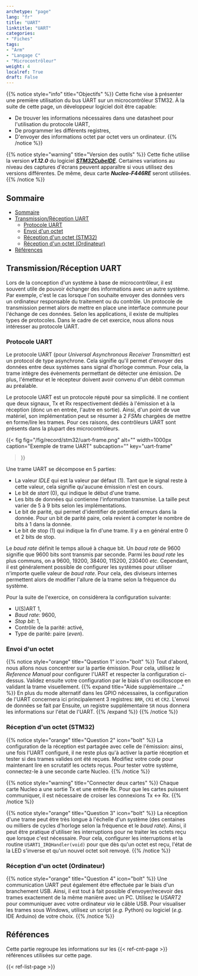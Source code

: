 ```yaml
---
archetype: "page"
lang: "fr"
title: "UART"
linktitle: "UART"
categories:
- "Fiches"
tags: 
- "Arm"
- "Langage C"
- "Microcontrôleur"
weight: 4
localref: True
draft: False
---
```


{{% notice style="info" title="Objectifs" %}}
Cette fiche vise à présenter une première utilisation du bus UART sur un microcontrôleur STM32.
À la suite de cette page, un développeur logiciel doit être capable:
- De trouver les informations nécessaires dans une datasheet pour l'utilisation du protocole UART,
- De programmer les différents registres,
- D'envoyer des informations octet par octet vers un ordinateur.
{{% /notice %}}

{{% notice style="warning" title="Version des outils" %}}
Cette fiche utilise la version ***v1.12.0*** du logiciel [***STM32CubeIDE***](https://www.st.com/en/development-tools/stm32cubeide.html#st_description_sec-nav-tab).
Certaines variations au niveau des captures d'écrans peuvent apparaître si vous utilisez des versions différentes.
De même, deux carte ***Nucleo-F446RE*** seront utilisées.
{{% /notice %}}

## Sommaire
- [Sommaire](#sommaire)
- [Transmission/Réception UART](#transmissionréception-uart)
  - [Protocole UART](#protocole-uart)
  - [Envoi d'un octet](#envoi-dun-octet)
  - [Réception d'un octet (STM32)](#réception-dun-octet-stm32)
  - [Réception d'un octet (Ordinateur)](#réception-dun-octet-ordinateur)
- [Références](#références)

## Transmission/Réception UART

Lors de la conception d'un système à base de microcontrôleur, il est souvent utile de pouvoir échanger des informations avec un autre système.
Par exemple, c'est le cas lorsque l'on souhaite envoyer des données vers un ordinateur responsable du traitement ou du contrôle.
Un protocole de transmission permet alors de mettre en place une interface commune pour l'échange de ces données.
Selon les applications, il existe de multiples types de protocoles.
Dans le cadre de cet exercice, nous allons nous intéresser au protocole UART.

### Protocole UART

Le protocole UART (pour *Universal Asynchronous Receiver Transmitter*) est un protocol de type asynchrone.
Cela signifie qu'il permet d'envoyer des données entre deux systèmes sans signal d'horloge commun.
Pour cela, la trame intègre des évènements permettant de détecter une émission.
De plus, l'émetteur et le récepteur doivent avoir convenu d'un débit commun au préalable.

Le protocole UART est un protocole réputé pour sa simplicité.
Il ne contient que deux signaux, Tx et Rx respectivement dédiés à l'émission et à la réception (donc un en entrée, l'autre en sortie).
Ainsi, d'un point de vue matériel, son implémentation peut se résumer à 2 *FSMs* chargées de mettre en forme/lire les trames.
Pour ces raisons, des contrôleurs UART sont présents dans la plupart des microcontrôleurs.

{{< fig
  fig="/fig/record/stm32/uart-frame.png"
  alt=""
  width=1000px
  caption="Exemple de trame UART"
  subcaption=""
  key="uart-frame"
>}}

Une trame UART se décompose en 5 parties:
- La valeur *IDLE* qui est la valeur par défaut (1). Tant que le signal reste à cette valeur, cela signifie qu'aucune émission n'est en cours.
- Le bit de *start* (0), qui indique le début d'une trame.
- Les bits de données qui contienne l'information transmise. La taille peut varier de 5 à 9 bits selon les implémentations.
- Le bit de parité, qui permet d'identifier de potentiel erreurs dans la donnée. Pour un bit de parité paire, cela revient à compter le nombre de bits à 1 dans la donnée.
- Le bit de stop (1) qui indique la fin d'une trame. Il y a en général entre 0 et 2 bits de stop.

Le *baud rate* définit le temps alloué à chaque bit.
Un *baud rate* de 9600 signifie que 9600 bits sont transmis par seconde.
Parmi les *baud rate* les plus communs, on a 9600, 19200, 38400, 115200, 230400 *etc.*
Cependant, il est généralement possible de configurer les systèmes pour utiliser n'importe quelle valeur de *baud rate*.
Pour cela, des diviseurs internes permettent alors de modifier l'allure de la trame selon la fréquence du système.

Pour la suite de l'exercice, on considèrera la configuration suivante:
- U(S)ART 1,
- *Baud rate*: 9600,
- *Stop bit*: 1,
- Contrôle de la parité: activé,
- Type de parité: paire (*even*).

### Envoi d'un octet

{{% notice style="orange" title="Question 1" icon="bolt" %}}
Tout d'abord, nous allons nous concentrer sur la partie émission.
Pour cela, utilisez le *Reference Manual* pour configurer l'UART et respecter la configuration ci-dessus.
Validez ensuite votre configuration par le biais d'un oscilloscope en validant la trame visuellement.
{{% expand title="Aide supplémentaire ..." %}}
En plus du mode alternatif dans les GPIO nécessaires, la configuration de l'UART concernera ici principalement 3 registres: `BRR`, `CR1` et `CR2`.
L'envoi de données se fait par 
Ensuite, un registre supplémentaire `SR` nous donnera les informations sur l'état de l'UART.
{{% /expand %}}
{{% /notice %}}

### Réception d'un octet (STM32)

{{% notice style="orange" title="Question 2" icon="bolt" %}}
La configuration de la réception est partagée avec celle de l'émission: ainsi, une fois l'UART configuré, il ne reste plus qu'à activer la partie réception et tester si des trames valides ont été reçues.
Modifiez votre code pour maintenant lire en scrutatif les octets reçus.
Pour tester votre système, connectez-le à une seconde carte Nucleo.
{{% /notice %}}

{{% notice style="warning" title="Connecter deux cartes" %}}
Chaque carte Nucleo a une sortie Tx et une entrée Rx.
Pour que les cartes puissent communiquer, il est nécessaire de croiser les connexions Tx <-> Rx.
{{% /notice %}}

{{% notice style="orange" title="Question 3" icon="bolt" %}}
La réception d'une trame peut être très longue à l'échelle d'un système (des centaines ou milliers de cycles d'horloge selon la fréquence et le *baud rate*).
Ainsi, il peut être pratique d'utiliser les interruptions pour ne traiter les octets reçu que lorsque c'est nécessaire.
Pour cela, configurer les interruptions et la routine `USART1_IRQHandler(void)` pour que dès qu'un octet est reçu, l'état de la LED s'inverse et qu'un nouvel octet soit renvoyé.
{{% /notice %}}

### Réception d'un octet (Ordinateur)

{{% notice style="orange" title="Question 4" icon="bolt" %}}
Une communication UART peut également être effectuée par le biais d'un branchement USB.
Ainsi, il est tout à fait possible d'envoyer/recevoir des trames exactement de la même manière avec un PC.
Utilisez le *USART2* pour communiquer avec votre ordinateur *via* le câble USB.
Pour visualiser les trames sous Windows, utilisez un script (*e.g.* Python) ou logiciel (*e.g.* IDE Arduino) de votre choix.
{{% /notice %}}


## Références

Cette partie regroupe les informations sur les {{< ref-cnt-page >}} références utilisées sur cette page.

{{< ref-list-page >}}